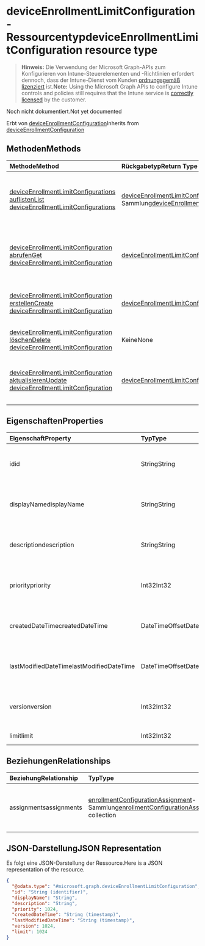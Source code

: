 # <a name="deviceenrollmentlimitconfiguration-resource-type"></a><span data-ttu-id="31a38-101">deviceEnrollmentLimitConfiguration-Ressourcentyp</span><span class="sxs-lookup"><span data-stu-id="31a38-101">deviceEnrollmentLimitConfiguration resource type</span></span>

> <span data-ttu-id="31a38-102">**Hinweis:** Die Verwendung der Microsoft Graph-APIs zum Konfigurieren von Intune-Steuerelementen und -Richtlinien erfordert dennoch, dass der Intune-Dienst vom Kunden [ordnungsgemäß lizenziert](https://go.microsoft.com/fwlink/?linkid=839381) ist.</span><span class="sxs-lookup"><span data-stu-id="31a38-102">**Note:** Using the Microsoft Graph APIs to configure Intune controls and policies still requires that the Intune service is [correctly licensed](https://go.microsoft.com/fwlink/?linkid=839381) by the customer.</span></span>

<span data-ttu-id="31a38-103">Noch nicht dokumentiert.</span><span class="sxs-lookup"><span data-stu-id="31a38-103">Not yet documented</span></span>

<span data-ttu-id="31a38-104">Erbt von [deviceEnrollmentConfiguration](../resources/intune_onboarding_deviceenrollmentconfiguration.md)</span><span class="sxs-lookup"><span data-stu-id="31a38-104">Inherits from [deviceEnrollmentConfiguration](../resources/intune_onboarding_deviceenrollmentconfiguration.md)</span></span>

## <a name="methods"></a><span data-ttu-id="31a38-105">Methoden</span><span class="sxs-lookup"><span data-stu-id="31a38-105">Methods</span></span>
|<span data-ttu-id="31a38-106">Methode</span><span class="sxs-lookup"><span data-stu-id="31a38-106">Method</span></span>|<span data-ttu-id="31a38-107">Rückgabetyp</span><span class="sxs-lookup"><span data-stu-id="31a38-107">Return Type</span></span>|<span data-ttu-id="31a38-108">Beschreibung</span><span class="sxs-lookup"><span data-stu-id="31a38-108">Description</span></span>|
|:---|:---|:---|
|[<span data-ttu-id="31a38-109">deviceEnrollmentLimitConfigurations auflisten</span><span class="sxs-lookup"><span data-stu-id="31a38-109">List deviceEnrollmentLimitConfigurations</span></span>](../api/intune_onboarding_deviceenrollmentlimitconfiguration_list.md)|<span data-ttu-id="31a38-110">[deviceEnrollmentLimitConfiguration](../resources/intune_onboarding_deviceenrollmentlimitconfiguration.md) Sammlung</span><span class="sxs-lookup"><span data-stu-id="31a38-110">[deviceEnrollmentLimitConfiguration](../resources/intune_onboarding_deviceenrollmentlimitconfiguration.md) collection</span></span>|<span data-ttu-id="31a38-111">Auflisten von Eigenschaften und Beziehungen der [deviceEnrollmentLimitConfiguration](../resources/intune_onboarding_deviceenrollmentlimitconfiguration.md)-Objekte.</span><span class="sxs-lookup"><span data-stu-id="31a38-111">List properties and relationships of the [deviceEnrollmentLimitConfiguration](../resources/intune_onboarding_deviceenrollmentlimitconfiguration.md) objects.</span></span>|
|[<span data-ttu-id="31a38-112">deviceEnrollmentLimitConfiguration abrufen</span><span class="sxs-lookup"><span data-stu-id="31a38-112">Get deviceEnrollmentLimitConfiguration</span></span>](../api/intune_onboarding_deviceenrollmentlimitconfiguration_get.md)|[<span data-ttu-id="31a38-113">deviceEnrollmentLimitConfiguration</span><span class="sxs-lookup"><span data-stu-id="31a38-113">deviceEnrollmentLimitConfiguration</span></span>](../resources/intune_onboarding_deviceenrollmentlimitconfiguration.md)|<span data-ttu-id="31a38-114">Lesen von Eigenschaften und Beziehungen des [deviceEnrollmentLimitConfiguration](../resources/intune_onboarding_deviceenrollmentlimitconfiguration.md)-Objekts.</span><span class="sxs-lookup"><span data-stu-id="31a38-114">Read properties and relationships of the [deviceEnrollmentLimitConfiguration](../resources/intune_onboarding_deviceenrollmentlimitconfiguration.md) object.</span></span>|
|[<span data-ttu-id="31a38-115">deviceEnrollmentLimitConfiguration erstellen</span><span class="sxs-lookup"><span data-stu-id="31a38-115">Create deviceEnrollmentLimitConfiguration</span></span>](../api/intune_onboarding_deviceenrollmentlimitconfiguration_create.md)|[<span data-ttu-id="31a38-116">deviceEnrollmentLimitConfiguration</span><span class="sxs-lookup"><span data-stu-id="31a38-116">deviceEnrollmentLimitConfiguration</span></span>](../resources/intune_onboarding_deviceenrollmentlimitconfiguration.md)|<span data-ttu-id="31a38-117">Erstellen eines neuen [deviceEnrollmentLimitConfiguration](../resources/intune_onboarding_deviceenrollmentlimitconfiguration.md)-Objekts.</span><span class="sxs-lookup"><span data-stu-id="31a38-117">Create a new [deviceEnrollmentLimitConfiguration](../resources/intune_onboarding_deviceenrollmentlimitconfiguration.md) object.</span></span>|
|[<span data-ttu-id="31a38-118">deviceEnrollmentLimitConfiguration löschen</span><span class="sxs-lookup"><span data-stu-id="31a38-118">Delete deviceEnrollmentLimitConfiguration</span></span>](../api/intune_onboarding_deviceenrollmentlimitconfiguration_delete.md)|<span data-ttu-id="31a38-119">Keine</span><span class="sxs-lookup"><span data-stu-id="31a38-119">None</span></span>|<span data-ttu-id="31a38-120">Löscht ein [deviceEnrollmentLimitConfiguration](../resources/intune_onboarding_deviceenrollmentlimitconfiguration.md)-Objekt.</span><span class="sxs-lookup"><span data-stu-id="31a38-120">Deletes a [deviceEnrollmentLimitConfiguration](../resources/intune_onboarding_deviceenrollmentlimitconfiguration.md).</span></span>|
|[<span data-ttu-id="31a38-121">deviceEnrollmentLimitConfiguration aktualisieren</span><span class="sxs-lookup"><span data-stu-id="31a38-121">Update deviceEnrollmentLimitConfiguration</span></span>](../api/intune_onboarding_deviceenrollmentlimitconfiguration_update.md)|[<span data-ttu-id="31a38-122">deviceEnrollmentLimitConfiguration</span><span class="sxs-lookup"><span data-stu-id="31a38-122">deviceEnrollmentLimitConfiguration</span></span>](../resources/intune_onboarding_deviceenrollmentlimitconfiguration.md)|<span data-ttu-id="31a38-123">Aktualisieren der Eigenschaften eines [deviceEnrollmentLimitConfiguration](../resources/intune_onboarding_deviceenrollmentlimitconfiguration.md)-Objekts.</span><span class="sxs-lookup"><span data-stu-id="31a38-123">Update the properties of a [deviceEnrollmentLimitConfiguration](../resources/intune_onboarding_deviceenrollmentlimitconfiguration.md) object.</span></span>|

## <a name="properties"></a><span data-ttu-id="31a38-124">Eigenschaften</span><span class="sxs-lookup"><span data-stu-id="31a38-124">Properties</span></span>
|<span data-ttu-id="31a38-125">Eigenschaft</span><span class="sxs-lookup"><span data-stu-id="31a38-125">Property</span></span>|<span data-ttu-id="31a38-126">Typ</span><span class="sxs-lookup"><span data-stu-id="31a38-126">Type</span></span>|<span data-ttu-id="31a38-127">Beschreibung</span><span class="sxs-lookup"><span data-stu-id="31a38-127">Description</span></span>|
|:---|:---|:---|
|<span data-ttu-id="31a38-128">id</span><span class="sxs-lookup"><span data-stu-id="31a38-128">id</span></span>|<span data-ttu-id="31a38-129">String</span><span class="sxs-lookup"><span data-stu-id="31a38-129">String</span></span>|<span data-ttu-id="31a38-130">Noch nicht dokumentiert. Geerbt von [deviceEnrollmentConfiguration](../resources/intune_onboarding_deviceenrollmentconfiguration.md)</span><span class="sxs-lookup"><span data-stu-id="31a38-130">Not yet documented Inherited from [deviceEnrollmentConfiguration](../resources/intune_onboarding_deviceenrollmentconfiguration.md)</span></span>|
|<span data-ttu-id="31a38-131">displayName</span><span class="sxs-lookup"><span data-stu-id="31a38-131">displayName</span></span>|<span data-ttu-id="31a38-132">String</span><span class="sxs-lookup"><span data-stu-id="31a38-132">String</span></span>|<span data-ttu-id="31a38-133">Noch nicht dokumentiert. Geerbt von [deviceEnrollmentConfiguration](../resources/intune_onboarding_deviceenrollmentconfiguration.md)</span><span class="sxs-lookup"><span data-stu-id="31a38-133">Not yet documented Inherited from [deviceEnrollmentConfiguration](../resources/intune_onboarding_deviceenrollmentconfiguration.md)</span></span>|
|<span data-ttu-id="31a38-134">description</span><span class="sxs-lookup"><span data-stu-id="31a38-134">description</span></span>|<span data-ttu-id="31a38-135">String</span><span class="sxs-lookup"><span data-stu-id="31a38-135">String</span></span>|<span data-ttu-id="31a38-136">Noch nicht dokumentiert. Geerbt von [deviceEnrollmentConfiguration](../resources/intune_onboarding_deviceenrollmentconfiguration.md)</span><span class="sxs-lookup"><span data-stu-id="31a38-136">Not yet documented Inherited from [deviceEnrollmentConfiguration](../resources/intune_onboarding_deviceenrollmentconfiguration.md)</span></span>|
|<span data-ttu-id="31a38-137">priority</span><span class="sxs-lookup"><span data-stu-id="31a38-137">priority</span></span>|<span data-ttu-id="31a38-138">Int32</span><span class="sxs-lookup"><span data-stu-id="31a38-138">Int32</span></span>|<span data-ttu-id="31a38-139">Noch nicht dokumentiert. Geerbt von [deviceEnrollmentConfiguration](../resources/intune_onboarding_deviceenrollmentconfiguration.md)</span><span class="sxs-lookup"><span data-stu-id="31a38-139">Not yet documented Inherited from [deviceEnrollmentConfiguration](../resources/intune_onboarding_deviceenrollmentconfiguration.md)</span></span>|
|<span data-ttu-id="31a38-140">createdDateTime</span><span class="sxs-lookup"><span data-stu-id="31a38-140">createdDateTime</span></span>|<span data-ttu-id="31a38-141">DateTimeOffset</span><span class="sxs-lookup"><span data-stu-id="31a38-141">DateTimeOffset</span></span>|<span data-ttu-id="31a38-142">Noch nicht dokumentiert. Geerbt von [deviceEnrollmentConfiguration](../resources/intune_onboarding_deviceenrollmentconfiguration.md)</span><span class="sxs-lookup"><span data-stu-id="31a38-142">Not yet documented Inherited from [deviceEnrollmentConfiguration](../resources/intune_onboarding_deviceenrollmentconfiguration.md)</span></span>|
|<span data-ttu-id="31a38-143">lastModifiedDateTime</span><span class="sxs-lookup"><span data-stu-id="31a38-143">lastModifiedDateTime</span></span>|<span data-ttu-id="31a38-144">DateTimeOffset</span><span class="sxs-lookup"><span data-stu-id="31a38-144">DateTimeOffset</span></span>|<span data-ttu-id="31a38-145">Noch nicht dokumentiert. Geerbt von [deviceEnrollmentConfiguration](../resources/intune_onboarding_deviceenrollmentconfiguration.md)</span><span class="sxs-lookup"><span data-stu-id="31a38-145">Not yet documented Inherited from [deviceEnrollmentConfiguration](../resources/intune_onboarding_deviceenrollmentconfiguration.md)</span></span>|
|<span data-ttu-id="31a38-146">version</span><span class="sxs-lookup"><span data-stu-id="31a38-146">version</span></span>|<span data-ttu-id="31a38-147">Int32</span><span class="sxs-lookup"><span data-stu-id="31a38-147">Int32</span></span>|<span data-ttu-id="31a38-148">Noch nicht dokumentiert. Geerbt von [deviceEnrollmentConfiguration](../resources/intune_onboarding_deviceenrollmentconfiguration.md)</span><span class="sxs-lookup"><span data-stu-id="31a38-148">Not yet documented Inherited from [deviceEnrollmentConfiguration](../resources/intune_onboarding_deviceenrollmentconfiguration.md)</span></span>|
|<span data-ttu-id="31a38-149">limit</span><span class="sxs-lookup"><span data-stu-id="31a38-149">limit</span></span>|<span data-ttu-id="31a38-150">Int32</span><span class="sxs-lookup"><span data-stu-id="31a38-150">Int32</span></span>|<span data-ttu-id="31a38-151">Noch nicht dokumentiert.</span><span class="sxs-lookup"><span data-stu-id="31a38-151">Not yet documented</span></span>|

## <a name="relationships"></a><span data-ttu-id="31a38-152">Beziehungen</span><span class="sxs-lookup"><span data-stu-id="31a38-152">Relationships</span></span>
|<span data-ttu-id="31a38-153">Beziehung</span><span class="sxs-lookup"><span data-stu-id="31a38-153">Relationship</span></span>|<span data-ttu-id="31a38-154">Typ</span><span class="sxs-lookup"><span data-stu-id="31a38-154">Type</span></span>|<span data-ttu-id="31a38-155">Beschreibung</span><span class="sxs-lookup"><span data-stu-id="31a38-155">Description</span></span>|
|:---|:---|:---|
|<span data-ttu-id="31a38-156">assignments</span><span class="sxs-lookup"><span data-stu-id="31a38-156">assignments</span></span>|<span data-ttu-id="31a38-157">[enrollmentConfigurationAssignment](../resources/intune_onboarding_enrollmentconfigurationassignment.md)-Sammlung</span><span class="sxs-lookup"><span data-stu-id="31a38-157">[enrollmentConfigurationAssignment](../resources/intune_onboarding_enrollmentconfigurationassignment.md) collection</span></span>|<span data-ttu-id="31a38-158">Die Liste derGruppenzuweisungen für das Gerätekonfigurationsprofil.</span><span class="sxs-lookup"><span data-stu-id="31a38-158">The list of group assignments for the device configuration profile.</span></span> <span data-ttu-id="31a38-159">Geerbt von [deviceEnrollmentConfiguration](../resources/intune_onboarding_deviceenrollmentconfiguration.md)</span><span class="sxs-lookup"><span data-stu-id="31a38-159">Inherited from [deviceEnrollmentConfiguration](../resources/intune_onboarding_deviceenrollmentconfiguration.md)</span></span>|

## <a name="json-representation"></a><span data-ttu-id="31a38-160">JSON-Darstellung</span><span class="sxs-lookup"><span data-stu-id="31a38-160">JSON Representation</span></span>
<span data-ttu-id="31a38-161">Es folgt eine JSON-Darstellung der Ressource.</span><span class="sxs-lookup"><span data-stu-id="31a38-161">Here is a JSON representation of the resource.</span></span>
<!-- {
  "blockType": "resource",
  "keyProperty": "id",
  "@odata.type": "microsoft.graph.deviceEnrollmentLimitConfiguration"
}
-->
``` json
{
  "@odata.type": "#microsoft.graph.deviceEnrollmentLimitConfiguration",
  "id": "String (identifier)",
  "displayName": "String",
  "description": "String",
  "priority": 1024,
  "createdDateTime": "String (timestamp)",
  "lastModifiedDateTime": "String (timestamp)",
  "version": 1024,
  "limit": 1024
}
```



